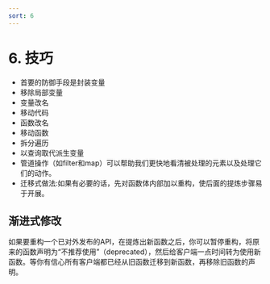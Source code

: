 ```yaml
---
sort: 6
---
```


# 6. 技巧


* 首要的防御手段是封装变量
* 移除局部变量
* 变量改名
* 移动代码
* 函数改名
* 移动函数
* 拆分遍历
* 以查询取代派生变量
* 管道操作（如filter和map）可以帮助我们更快地看清被处理的元素以及处理它们的动作。
* 迁移式做法:如果有必要的话，先对函数体内部加以重构，使后面的提炼步骤易于开展。


## 渐进式修改

如果要重构一个已对外发布的API，在提炼出新函数之后，你可以暂停重构，将原来的函数声明为“不推荐使用”（deprecated），然后给客户端一点时间转为使用新函数。等你有信心所有客户端都已经从旧函数迁移到新函数，再移除旧函数的声明。
